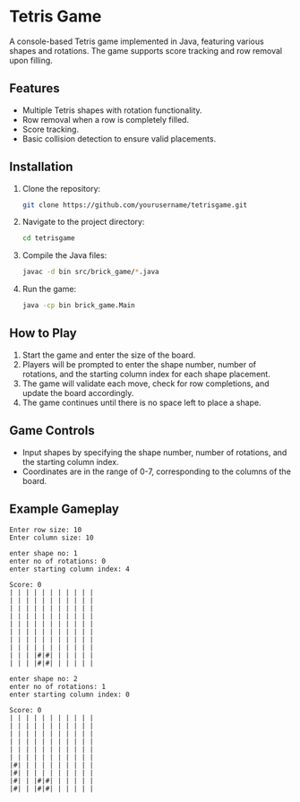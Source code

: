 # Tetris Game

A console-based Tetris game implemented in Java, featuring various shapes and rotations. The game supports score tracking and row removal upon filling.

## Features

- Multiple Tetris shapes with rotation functionality.
- Row removal when a row is completely filled.
- Score tracking.
- Basic collision detection to ensure valid placements.

## Installation

1. Clone the repository:
    ```bash
    git clone https://github.com/yourusername/tetrisgame.git
    ```
2. Navigate to the project directory:
    ```bash
    cd tetrisgame
    ```
3. Compile the Java files:
    ```bash
    javac -d bin src/brick_game/*.java
    ```
4. Run the game:
    ```bash
    java -cp bin brick_game.Main
    ```

## How to Play

1. Start the game and enter the size of the board.
2. Players will be prompted to enter the shape number, number of rotations, and the starting column index for each shape placement.
3. The game will validate each move, check for row completions, and update the board accordingly.
4. The game continues until there is no space left to place a shape.

## Game Controls

- Input shapes by specifying the shape number, number of rotations, and the starting column index.
- Coordinates are in the range of 0-7, corresponding to the columns of the board.

## Example Gameplay

```plaintext
Enter row size: 10
Enter column size: 10

enter shape no: 1
enter no of rotations: 0
enter starting column index: 4

Score: 0
| | | | | | | | | | |
| | | | | | | | | | |
| | | | | | | | | | |
| | | | | | | | | | |
| | | | | | | | | | |
| | | | | | | | | | |
| | | | | | | | | | |
| | | | | | | | | | |
| | | |#|#| | | | | |
| | | |#|#| | | | | |

enter shape no: 2
enter no of rotations: 1
enter starting column index: 0

Score: 0
| | | | | | | | | | |
| | | | | | | | | | |
| | | | | | | | | | |
| | | | | | | | | | |
| | | | | | | | | | |
| | | | | | | | | | |
|#| | | | | | | | | |
|#| | | | | | | | | |
|#| | |#|#| | | | | |
|#| | |#|#| | | | | |

